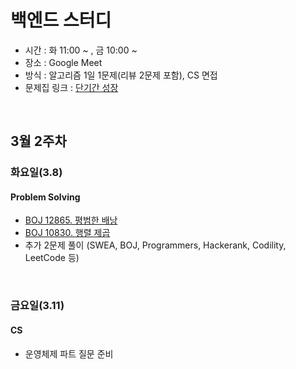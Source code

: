 # 백엔드 스터디

- 시간 : 화 11:00 ~ , 금 10:00 ~
- 장소 : Google Meet
- 방식 : 알고리즘 1일 1문제(리뷰 2문제 포함), CS 면접
- 문제집 링크 : [단기간 성장](https://www.acmicpc.net/workbook/view/4349)

<br/>

## 3월 2주차

### 화요일(3.8)

#### Problem Solving
* [BOJ 12865. 평범한 배낭](https://www.acmicpc.net/problem/12865)
* [BOJ 10830. 행렬 제곱](https://www.acmicpc.net/problem/10830)
* 추가 2문제 풀이 (SWEA, BOJ, Programmers, Hackerank, Codility, LeetCode 등)

<br/>

### 금요일(3.11)

#### CS
* 운영체제 파트 질문 준비
